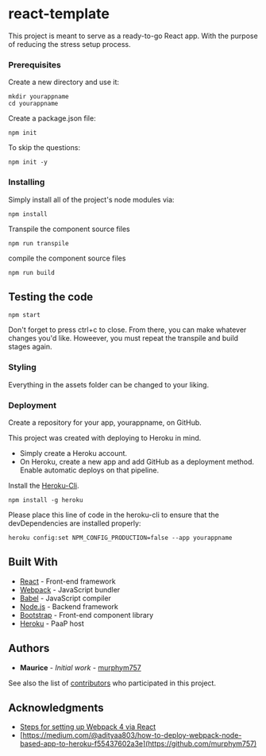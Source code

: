 # react-template

This project is meant to serve as a ready-to-go React app. With the purpose of reducing the stress setup process.


### Prerequisites

Create a new directory and use it:

```
mkdir yourappname
cd yourappname
```

Create a package.json file:

```
npm init
```

To skip the questions:

```
npm init -y
```

### Installing

Simply install all of the project's node modules via:

```
npm install
```

Transpile the component source files

```
npm run transpile
```

compile the component source files

```
npm run build
```

## Testing the code

```
npm start
```
Don't forget to press ctrl+c to close. From there, you can make whatever changes you'd like. Howeever, you must repeat the transpile and build stages again.


### Styling

Everything in the assets folder can be changed to your liking.

### Deployment

Create a repository for your app, yourappname, on GitHub. 

This project was created with deploying to Heroku in mind.

* Simply create a Heroku account.
* On Heroku, create a new app and add GitHub as a deployment method. Enable automatic deploys on that pipeline.

Install the [Heroku-Cli](https://devcenter.heroku.com/articles/heroku-cli).

```
npm install -g heroku
```

Please place this line of code in the heroku-cli to ensure that the devDependencies are installed properly:

```
heroku config:set NPM_CONFIG_PRODUCTION=false --app yourappname
```

## Built With

* [React](https://reactjs.org/tutorial/tutorial.html) - Front-end framework
* [Webpack](https://webpack.js.org/guides/getting-started/) - JavaScript bundler
* [Babel](https://babeljs.io/docs/en/) - JavaScript compiler
* [Node.js](https://nodejs.org/en/) - Backend framework
* [Bootstrap](https://getbootstrap.com/) - Front-end component library
* [Heroku](https://devcenter.heroku.com/articles/getting-started-with-nodejs) - PaaP host

## Authors

* **Maurice** - *Initial work* - [murphym757](https://github.com/murphym757)

See also the list of [contributors](https://github.com/murphym757/react-template/graphs/contributors) who participated in this project.

## Acknowledgments

* [Steps for setting up Webpack 4 via React](https://medium.com/dailyjs/building-a-react-component-with-webpack-publish-to-npm-deploy-to-github-guide-6927f60b3220)
* [https://medium.com/@adityaa803/how-to-deploy-webpack-node-based-app-to-heroku-f55437602a3e](https://github.com/murphym757)

